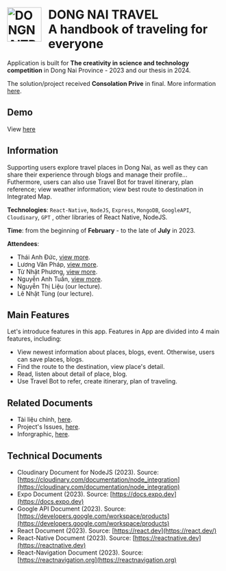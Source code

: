 <div>
    <h1>
        <a align="left"><img src="https://i.ibb.co/SQWy8xC/logo-big.png" alt="DONGNAITRRAVEL-Logo" style="width: 80px; float: left; margin-right: 1rem" border="0"></a>
        DONG NAI TRAVEL
        <br>
        A handbook of traveling for everyone
    </h1>
</div>

Application is built for __The creativity in science and technology competition__ in Dong Nai Province - 2023 and our thesis in 2024.

The solution/project received __Consolation Prive__ in final. More information [here](https://drive.google.com/file/d/1rtrAE14D4_O47xg_cKyicr1dSMoTsqJe/view?usp=sharing).

## Demo
View [here](https://www.youtube.com/watch?v=6lMZkIQiZ68)

## Information
Supporting users explore travel places in Dong Nai, as well as they can share their experience through blogs and manage their profile... Futhermore, users can also use Travel Bot for travel itinerary, plan reference; view weather information; view best route to destination in Integrated Map.

__Technologies__: `React-Native`, `NodeJS`, `Express`, `MongoDB`, `GoogleAPI`, `Cloudinary`, `GPT` , other libraries of React Native, NodeJS.

__Time__: from the beginning of __February__ - to the late of __July__ in 2023.

__Attendees__:
- Thái Anh Đức, [view more](https://github.com/ThaiAnhDuc02).
- Lương Văn Pháp, [view more](https://github.com/phapdev).
- Từ Nhật Phương, [view more](https://github.com/FromSunNews).
- Nguyễn Anh Tuấn, [view more](https://github.com/NguyenAnhTuan1912).
- Nguyễn Thị Liệu (our lecture).
- Lê Nhật Tùng (our lecture).

## Main Features
Let's introduce features in this app. Features in App are divided into 4 main features, including:
- View newest information about places, blogs, event. Otherwise, users can save places, blogs.
- Find the route to the destination, view place's detail.
- Read, listen about detail of place, blog.
- Use Travel Bot to refer, create itinerary, plan of traveling.

## Related Documents
- Tài liệu chính, [here](https://docs.google.com/document/d/1KdUV5ahihEOVYrn73MnY4GPgdbXIl4ou/edit?usp=sharing&ouid=102396661633118680496&rtpof=true&sd=true).
- Project's Issues, [here](https://github.com/FromSunNews/DongNaiTravelApp/issues).
- Inforgraphic, [here](https://www.behance.net/gallery/177198847/DongNaiTravel-App).

## Technical Documents
- Cloudinary Document for NodeJS (2023). Source: [https://cloudinary.com/documentation/node_integration](https://cloudinary.com/documentation/node_integration)
- Expo Document (2023). Source: [https://docs.expo.dev](https://docs.expo.dev)
- Google API Document (2023). Source: [https://developers.google.com/workspace/products](https://developers.google.com/workspace/products)
- React Document (2023). Source: [https://react.dev](https://react.dev/)
- React-Native Document (2023). Source: [https://reactnative.dev](https://reactnative.dev)
- React-Navigation Document (2023). Source: [https://reactnavigation.org](https://reactnavigation.org)
